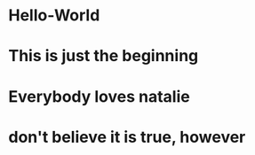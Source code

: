 # Hello-World
# This is just the beginning 
# Everybody loves natalie
# don't believe it is true, however
